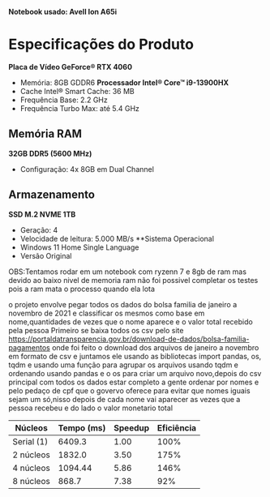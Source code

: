 **Notebook usado: Avell Ion A65i**
# Especificações do Produto
**Placa de Vídeo
GeForce® RTX 4060**  
- Memória: 8GB GDDR6
**Processador
Intel® Core™ i9-13900HX**  
- Cache Intel® Smart Cache: 36 MB  
- Frequência Base: 2.2 GHz  
- Frequência Turbo Max: até 5.4 GHz
## Memória RAM
**32GB DDR5 (5600 MHz)**  
- Configuração: 4x 8GB em Dual Channel
## Armazenamento
**SSD M.2 NVME 1TB**  
- Geração: 4  
- Velocidade de leitura: 5.000 MB/s
**Sistema Operacional
- Windows 11 Home Single Language
- Versão Original

OBS:Tentamos rodar em um notebook com ryzenn 7 e 8gb de ram mas devido ao baixo nivel de memoria ram não foi possivel completar os testes pois a ram mata o processo quando ela lota 

o projeto envolve pegar todos os dados do bolsa familia de janeiro a novembro de 2021 e classificar os mesmos como base em nome,quantidades de vezes que o nome aparece e o valor total recebido pela pessoa
Primeiro se baixa todos os csv pelo site https://portaldatransparencia.gov.br/download-de-dados/bolsa-familia-pagamentos onde foi feito o download dos arquivos de janeiro a novembro em  formato de csv e juntamos ele usando as bibliotecas import pandas, os, tqdm e usando uma função para agrupar os arquivos usando tqdm e ordenando usando pandas e o os para criar um arquivo novo,depois do csv principal com todos os dados estar completo a gente ordenar por nomes e pelo pedaço de cpf que o govervo oferece para evitar que nomes iguais sejam um só,nisso depois de cada nome vai aparecer as vezes que a pessoa recebeu e do lado o valor monetario total

| Núcleos      | Tempo (ms) | Speedup | Eficiência |
|--------------|------------|---------|------------|
| Serial (1)   | 6409.3     | 1.00    | 100%       |
| 2 núcleos    | 1832.0     | 3.50    | 175%       |
| 4 núcleos    | 1094.44    | 5.86    | 146%       |
| 8 núcleos    | 868.7      | 7.38    | 92%        |
